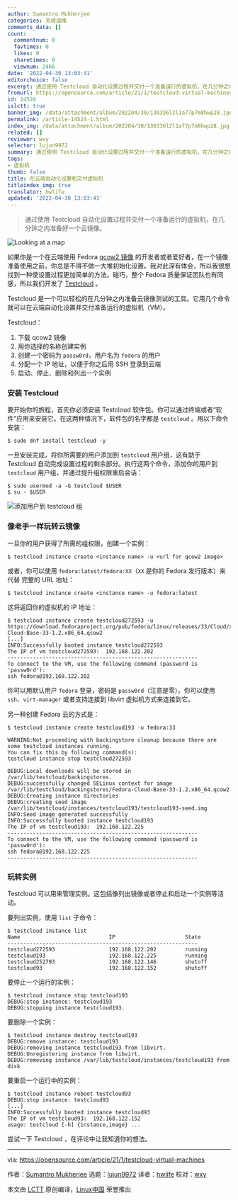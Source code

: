 ```yaml
---
author: Sumantro Mukherjee
categories: 系统运维
comments_data: []
count:
  commentnum: 0
  favtimes: 0
  likes: 0
  sharetimes: 0
  viewnum: 2466
date: '2022-04-30 13:03:41'
editorchoice: false
excerpt: 通过使用 Testcloud 自动化设置过程并交付一个准备运行的虚拟机，在几分钟之内准备好一个云镜像。
fromurl: https://opensource.com/article/21/1/testcloud-virtual-machines
id: 14524
islctt: true
banner_img: /data/attachment/album/202204/30/130336l2l1a77p7m8hwp28.jpg
permalink: /article-14524-1.html
index_img: /data/attachment/album/202204/30/130336l2l1a77p7m8hwp28.jpg.thumb.jpg
related: []
reviewer: wxy
selector: lujun9972
summary: 通过使用 Testcloud 自动化设置过程并交付一个准备运行的虚拟机，在几分钟之内准备好一个云镜像。
tags:
- 虚拟机
thumb: false
title: 在云端自动化设置和交付虚拟机
titleindex_img: true
translator: hwlife
updated: '2022-04-30 13:03:41'
---
```



> 
> 通过使用 Testcloud 自动化设置过程并交付一个准备运行的虚拟机，在几分钟之内准备好一个云镜像。
> 
> 
> 


![](/data/attachment/album/202204/30/130336l2l1a77p7m8hwp28.jpg "Looking at a map")


如果你是一个在云端使用 Fedora [qcow2 镜像](https://en.wikipedia.org/wiki/Qcow) 的开发者或者爱好者，在一个镜像准备使用之前，你总是不得不做一大堆初始化设置。我对此深有体会，所以我很想找到一种使设置过程更加简单的方法。碰巧，整个 Fedora 质量保证团队也有同感，所以我们开发了 [Testcloud](https://pagure.io/testcloud) 。


Testcloud 是一个可以轻松的在几分钟之内准备云镜像测试的工具。它用几个命令就可以在云端自动化设置并交付准备运行的虚拟机（VM）。


Testcloud：


1. 下载 qcow2 镜像
2. 用你选择的名称创建实例
3. 创建一个密码为 `passw0rd`，用户名为 `fedora` 的用户
4. 分配一个 IP 地址，以便于你之后用 SSH 登录到云端
5. 启动、停止、删除和列出一个实例


### 安装 Testcloud


要开始你的旅程，首先你必须安装 Testcloud 软件包。你可以通过终端或者“软件”应用来安装它。在这两种情况下，软件包的名字都是 `testcloud` 。用以下命令安装：



```
$ sudo dnf install testcloud -y

```

一旦安装完成，将你所需要的用户添加到 `testcloud` 用户组，这有助于 Testcloud 自动完成设置过程的剩余部分。执行这两个命令，添加你的用户到 `testcloud` 用户组，并通过提升组权限重启会话：



```
$ sudo usermod -a -G testcloud $USER
$ su - $USER

```

![添加用户到 testcloud 组](/data/attachment/album/202204/30/130342f3lllvviqmevze44.png "Add user to testcloud group")


### 像老手一样玩转云镜像


一旦你的用户获得了所需的组权限，创建一个实例：



```
$ testcloud instance create <instance name> -u <url for qcow2 image>

```

或者，你可以使用 `fedora:latest/fedora:XX`（`XX` 是你的 Fedora 发行版本）来代替 完整的 URL 地址：



```
$ testcloud instance create <instance name> -u fedora:latest

```

这将返回你的虚拟机的 IP 地址：



```
$ testcloud instance create testcloud272593 -u https://download.fedoraproject.org/pub/fedora/linux/releases/33/Cloud/x86_64/images/Fedora-Cloud-Base-33-1.2.x86_64.qcow2  
[...]
INFO:Successfully booted instance testcloud272593
The IP of vm testcloud272593:  192.168.122.202
------------------------------------------------------------
To connect to the VM, use the following command (password is 'passw0rd'):
ssh fedora@192.168.122.202

```

你可以用默认用户 `fedora` 登录，密码是 `passw0rd`（注意是零）。你可以使用 `ssh`、`virt-manager` 或者支持连接到 libvirt 虚拟机方式来连接到它。


另一种创建 Fedora 云的方式是：



```
$ testcloud instance create testcloud193 -u fedora:33
 
WARNING:Not proceeding with backingstore cleanup because there are some testcloud instances running.
You can fix this by following command(s):
testcloud instance stop testcloud272593

DEBUG:Local downloads will be stored in /var/lib/testcloud/backingstores.
DEBUG:successfully changed SELinux context for image /var/lib/testcloud/backingstores/Fedora-Cloud-Base-33-1.2.x86_64.qcow2
DEBUG:Creating instance directories
DEBUG:creating seed image /var/lib/testcloud/instances/testcloud193/testcloud193-seed.img
INFO:Seed image generated successfully
INFO:Successfully booted instance testcloud193
The IP of vm testcloud193:  192.168.122.225
------------------------------------------------------------
To connect to the VM, use the following command (password is 'passw0rd'):
ssh fedora@192.168.122.225
------------------------------------------------------------

```

### 玩转实例


Testcloud 可以用来管理实例。这包括像列出镜像或者停止和启动一个实例等活动。


要列出实例，使用 `list` 子命令：



```
$ testcloud instance list                
Name                            IP                      State    
------------------------------------------------------------
testcloud272593                 192.168.122.202         running    
testcloud193                    192.168.122.225         running    
testcloud252793                 192.168.122.146         shutoff    
testcloud93                     192.168.122.152         shutoff

```

要停止一个运行的实例：



```
$ testcloud instance stop testcloud193  
DEBUG:stop instance: testcloud193
DEBUG:stopping instance testcloud193.

```

要删除一个实例：



```
$ testcloud instance destroy testcloud193  
DEBUG:remove instance: testcloud193
DEBUG:removing instance testcloud193 from libvirt.
DEBUG:Unregistering instance from libvirt.
DEBUG:removing instance /var/lib/testcloud/instances/testcloud193 from disk

```

要重启一个运行中的实例：



```
$ testcloud instance reboot testcloud93                                                                                        
DEBUG:stop instance: testcloud93
[...]
INFO:Successfully booted instance testcloud93
The IP of vm testcloud93:  192.168.122.152
usage: testcloud [-h] {instance,image} ...

```

尝试一下 Testcloud ，在评论中让我知道你的想法。




---


via: <https://opensource.com/article/21/1/testcloud-virtual-machines>


作者：[Sumantro Mukherjee](https://opensource.com/users/sumantro) 选题：[lujun9972](https://github.com/lujun9972) 译者：[hwlife](https://github.com/hwlife) 校对：[wxy](https://github.com/wxy)


本文由 [LCTT](https://github.com/LCTT/TranslateProject) 原创编译，[Linux中国](https://linux.cn/) 荣誉推出